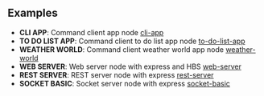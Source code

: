 ## Examples
- **CLI APP**:  Command client app node [cli-app](cli-app/app.js)
- **TO DO LIST APP**:  Command client to do list app node [to-do-list-app](to-do-list-app/app.js)
- **WEATHER WORLD**:  Command client weather world app node [weather-world](weather-world/app.js)
- **WEB SERVER**:  Web server node with express and HBS [web-server](web-server/server.js)
- **REST SERVER**:  REST server node with express [rest-server](rest-server/server/server.js)
- **SOCKET BASIC**:  Socket server node with express [socket-basic](socket-basic/server/server.js)
